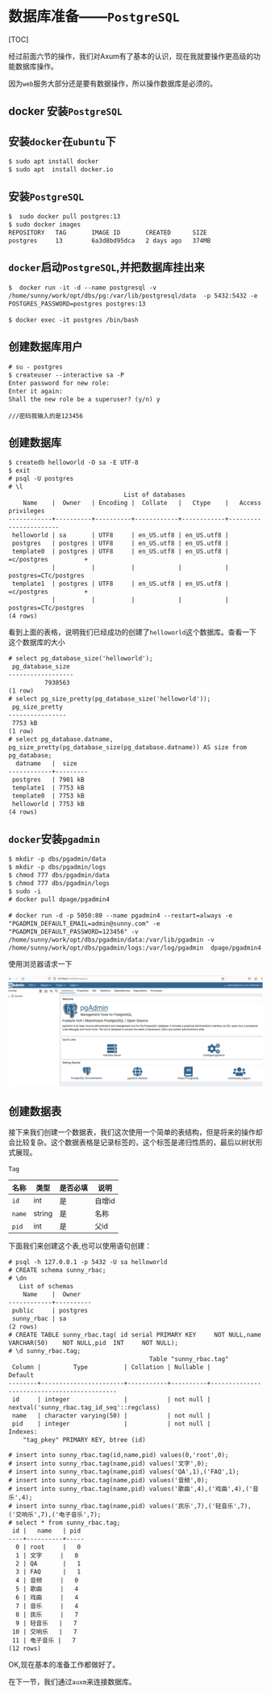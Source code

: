 # 数据库准备——`PostgreSQL`
[TOC]

经过前面六节的操作，我们对Axum有了基本的认识，现在我就要操作更高级的功能数据库操作。

因为`web`服务大部分还是要有数据操作，所以操作数据库是必须的。



## docker 安装`PostgreSQL`
## 安装`docker`在`ubuntu`下

```shell
$ sudo apt install docker
$ sudo apt  install docker.io
```
## 安装`PostgreSQL`
```shell
$  sudo docker pull postgres:13
$ sudo docker images
REPOSITORY   TAG       IMAGE ID       CREATED      SIZE
postgres     13        6a3d8bd95dca   2 days ago   374MB
```
## `docker`启动`PostgreSQL`,并把数据库挂出来

```shell
$  docker run -it -d --name postgresql -v /home/sunny/work/opt/dbs/pg:/var/lib/postgresql/data  -p 5432:5432 -e POSTGRES_PASSWORD=postgres postgres:13

$ docker exec -it postgres /bin/bash
```
## 创建数据库用户
```shell
# su - postgres
$ createuser --interactive sa -P
Enter password for new role: 
Enter it again: 
Shall the new role be a superuser? (y/n) y

///密码我输入的是123456
```
## 创建数据库
```shell
$ createdb helloworld -O sa -E UTF-8
$ exit
# psql -U postgres
# \l
                                List of databases
    Name    |  Owner   | Encoding |  Collate   |   Ctype    |   Access privileges   
------------+----------+----------+------------+------------+-----------------------
 helloworld | sa       | UTF8     | en_US.utf8 | en_US.utf8 | 
 postgres   | postgres | UTF8     | en_US.utf8 | en_US.utf8 | 
 template0  | postgres | UTF8     | en_US.utf8 | en_US.utf8 | =c/postgres          +
            |          |          |            |            | postgres=CTc/postgres
 template1  | postgres | UTF8     | en_US.utf8 | en_US.utf8 | =c/postgres          +
            |          |          |            |            | postgres=CTc/postgres
(4 rows)
```

看到上面的表格，说明我们已经成功的创建了`helloworld`这个数据库。查看一下这个数据库的大小

```shell
# select pg_database_size('helloworld');
 pg_database_size 
------------------
          7938563
(1 row)
# select pg_size_pretty(pg_database_size('helloworld'));
 pg_size_pretty 
----------------
 7753 kB
(1 row)
# select pg_database.datname, pg_size_pretty(pg_database_size(pg_database.datname)) AS size from pg_database;
  datname   |  size   
------------+---------
 postgres   | 7901 kB
 template1  | 7753 kB
 template0  | 7753 kB
 helloworld | 7753 kB
(4 rows)
```

## `docker`安装`pgadmin`

```shell
$ mkdir -p dbs/pgadmin/data
$ mkdir -p dbs/pgadmin/logs
$ chmod 777 dbs/pgadmin/data
$ chmod 777 dbs/pgadmin/logs
$ sudo -i
# docker pull dpage/pgadmin4

# docker run -d -p 5050:80 --name pgadmin4 --restart=always -e "PGADMIN_DEFAULT_EMAIL=admin@sunny.com" -e "PGADMIN_DEFAULT_PASSWORD=123456" -v /home/sunny/work/opt/dbs/pgadmin/data:/var/lib/pgadmin -v /home/sunny/work/opt/dbs/pgadmin/logs:/var/log/pgadmin  dpage/pgadmin4
```

使用浏览器请求一下

![](./7.7.1.jpg)

## 创建数据表

接下来我们创建一个数据表，我们这次使用一个简单的表结构，但是将来的操作却会比较复杂。这个数据表格是记录标签的，这个标签是递归性质的，最后以树状形式展现。

`Tag`

| 名称   | 类型   | 是否必填 | 说明   |
| ------ | ------ | -------- | ------ |
| `id`   | int    | 是       | 自增id |
| `name` | string | 是       | 名称   |
| `pid`  | int    | 是       | 父id   |



下面我们来创建这个表,也可以使用语句创建：
```shell
# psql -h 127.0.0.1 -p 5432 -U sa helloworld
# CREATE schema sunny_rbac;
# \dn
   List of schemas
    Name    |  Owner   
------------+----------
 public     | postgres
 sunny_rbac | sa
(2 rows)
# CREATE TABLE sunny_rbac.tag( id serial PRIMARY KEY     NOT NULL,name           VARCHAR(50)    NOT NULL,pid  INT     NOT NULL);
# \d sunny_rbac.tag;
                                       Table "sunny_rbac.tag"
 Column |         Type          | Collation | Nullable |                  Default                   
--------+-----------------------+-----------+----------+--------------------------------------------
 id     | integer               |           | not null | nextval('sunny_rbac.tag_id_seq'::regclass)
 name   | character varying(50) |           | not null | 
 pid    | integer               |           | not null | 
Indexes:
    "tag_pkey" PRIMARY KEY, btree (id)
```

```shell
# insert into sunny_rbac.tag(id,name,pid) values(0,'root',0);
# insert into sunny_rbac.tag(name,pid) values('文字',0);
# insert into sunny_rbac.tag(name,pid) values('QA',1),('FAQ',1);
# insert into sunny_rbac.tag(name,pid) values('音频',0);
# insert into sunny_rbac.tag(name,pid) values('歌曲',4),('戏曲',4),('音乐',4);
# insert into sunny_rbac.tag(name,pid) values('民乐',7),('轻音乐',7),('交响乐',7),('电子音乐',7);
# select * from sunny_rbac.tag;
 id |   name   | pid 
----+----------+-----
  0 | root     |   0
  1 | 文字     |   0
  2 | QA       |   1
  3 | FAQ      |   1
  4 | 音频     |   0
  5 | 歌曲     |   4
  6 | 戏曲     |   4
  7 | 音乐     |   4
  8 | 民乐     |   7
  9 | 轻音乐   |   7
 10 | 交响乐   |   7
 11 | 电子音乐 |   7
(12 rows)
```

OK,现在基本的准备工作都做好了。

在下一节，我们通过`auxm`来连接数据库。